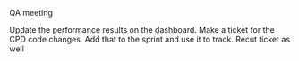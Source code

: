 QA meeting

Update the performance results on the dashboard.
Make a ticket for the CPD code changes. Add that to the sprint and use it to track.
Recut ticket as well

